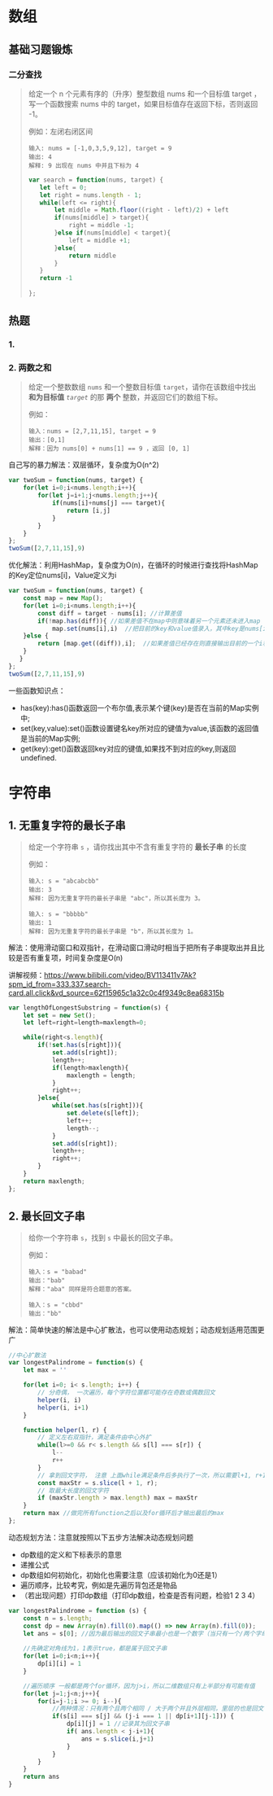 # 数组

## 基础习题锻炼

### 二分查找

>给定一个 n 个元素有序的（升序）整型数组 nums 和一个目标值 target  ，写一个函数搜索 nums 中的 target，如果目标值存在返回下标，否则返回 -1。
>
>例如：左闭右闭区间
>
>```
>输入: nums = [-1,0,3,5,9,12], target = 9
>输出: 4
>解释: 9 出现在 nums 中并且下标为 4
>```
>
>```js
>var search = function(nums, target) {
>    let left = 0;
>    let right = nums.length - 1;
>    while(left <= right){   
>        let middle = Math.floor((right - left)/2) + left
>        if(nums[middle] > target){
>            right = middle -1;
>        }else if(nums[middle] < target){
>            left = middle +1;
>        }else{
>            return middle
>        }
>    }
>    return -1
>    
>};
>```

## 热题

### 1. 



### 2. 两数之和

>给定一个整数数组 `nums` 和一个整数目标值 `target`，请你在该数组中找出 **和为目标值** *`target`* 的那 **两个** 整数，并返回它们的数组下标。
>
>例如：
>
>```
>输入：nums = [2,7,11,15], target = 9
>输出：[0,1]
>解释：因为 nums[0] + nums[1] == 9 ，返回 [0, 1]
>```

自己写的暴力解法：双层循环，复杂度为O(n^2)

```js
var twoSum = function(nums, target) {
    for(let i=0;i<nums.length;i++){
        for(let j=i+1;j<nums.length;j++){
            if(nums[i]+nums[j] === target){
                return [i,j]
            }
        }
    }
};
twoSum([2,7,11,15],9)
```

优化解法：利用HashMap，复杂度为O(n)，在循环的时候进行查找将HashMap的Key定位nums[i]，Value定义为i

```js
var twoSum = function(nums, target) {
	const map = new Map();
    for(let i=0;i<nums.length;i++){
        const diff = target - nums[i]; //计算差值
        if(!map.has(diff)){ //如果差值不在map中则意味着另一个元素还未进入map
            map.set(nums[i],i)  //把目前的key和value值录入，其中key是nums[i],value是i
    }else {
        return [map.get((diff)),i];  //如果差值已经存在则直接输出目前的一个i和存在map里面的diff的key
    }
   }
};
twoSum([2,7,11,15],9)
```

一些函数知识点：

- has(key):has()函数返回一个布尔值,表示某个键(key)是否在当前的Map实例中;
- set(key,value):set()函数设置键名key所对应的键值为value,该函数的返回值是当前的Map实例;
- get(key):get()函数返回key对应的键值,如果找不到对应的key,则返回undefined.



# 字符串

## 1. 无重复字符的最长子串

>给定一个字符串 `s` ，请你找出其中不含有重复字符的 **最长子串** 的长度
>
>例如：
>
>```
>输入: s = "abcabcbb"
>输出: 3 
>解释: 因为无重复字符的最长子串是 "abc"，所以其长度为 3。
>
>输入: s = "bbbbb"
>输出: 1
>解释: 因为无重复字符的最长子串是 "b"，所以其长度为 1。
>```

解法：使用滑动窗口和双指针，在滑动窗口滑动时相当于把所有子串提取出并且比较是否有重复项，时间复杂度是O(n)

讲解视频：https://www.bilibili.com/video/BV113411v7Ak?spm_id_from=333.337.search-card.all.click&vd_source=62f15965c1a32c0c4f9349c8ea68315b

```js
var lengthOfLongestSubstring = function(s) {
    let set = new Set();
    let left=right=length=maxlength=0;

    while(right<s.length){
        if(!set.has(s[right])){
            set.add(s[right]);
            length++;
            if(length>maxlength){
                maxlength = length;
            }
            right++;
        }else{
            while(set.has(s[right])){
                set.delete(s[left]);
                left++;
                length--;
            }
            set.add(s[right]);
            length++;
            right++;
        }
    }
    return maxlength;
};
```

## 2. 最长回文子串

>给你一个字符串 `s`，找到 `s` 中最长的回文子串。
>
>例如：
>
>```
>输入：s = "babad"
>输出："bab"
>解释："aba" 同样是符合题意的答案。
>
>输入：s = "cbbd"
>输出："bb"
>```

解法：简单快速的解法是中心扩散法，也可以使用动态规划；动态规划适用范围更广

```js
//中心扩散法
var longestPalindrome = function(s) {
    let max = ''

    for(let i=0; i< s.length; i++) {
        // 分奇偶， 一次遍历，每个字符位置都可能存在奇数或偶数回文
        helper(i, i)
        helper(i, i+1)
    }

    function helper(l, r) {
        // 定义左右双指针，满足条件由中心外扩
        while(l>=0 && r< s.length && s[l] === s[r]) {
            l--
            r++
        }
        // 拿到回文字符， 注意 上面while满足条件后多执行了一次，所以需要l+1, r+1-1=r
        const maxStr = s.slice(l + 1, r);
        // 取最大长度的回文字符
        if (maxStr.length > max.length) max = maxStr
    }
    return max //做完所有function之后以及for循环后才输出最后的max
};
```

动态规划方法：注意就按照以下五步方法解决动态规划问题

- dp数组的定义和下标表示的意思
- 递推公式
- dp数组如何初始化，初始化也需要注意（应该初始化为0还是1）
- 遍历顺序，比较考究，例如是先遍历背包还是物品
- （若出现问题）打印dp数组（打印dp数组，检查是否有问题，检验1 2 3 4）

```js
var longestPalindrome = function (s) {
    const n = s.length;
    const dp = new Array(n).fill(0).map(() => new Array(n).fill(0));
    let ans = s[0]; //因为最后输出的回文子串最小也是一个数字（当只有一个/两个字母时）
 
    //先确定对角线为1，1表示true，都是属于回文子串
    for(let i=0;i<n;i++){
        dp[i][i] = 1
    }

    //遍历顺序 一般都是两个for循环，因为j>i，所以二维数组只有上半部分有可能有值
    for(let j=1;j<n;j++){ 
        for(i=j-1;i >= 0; i--){
            //两种情况：只有两个且两个相同 / 大于两个并且外层相同，里层的也是回文子串
            if(s[i] === s[j] && (j-i === 1 || dp[i+1][j-1])) {
                dp[i][j] = 1 //记录其为回文子串
                if( ans.length < j-i+1){
                    ans = s.slice(i,j+1)
                }
            }
        }
    }
    return ans
}
```

